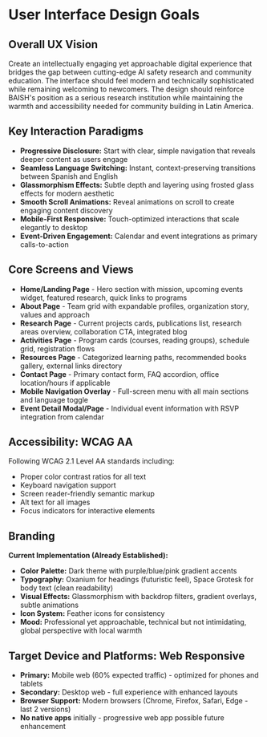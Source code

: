 # User Interface Design Goals

## Overall UX Vision

Create an intellectually engaging yet approachable digital experience that bridges the gap between cutting-edge AI safety research and community education. The interface should feel modern and technically sophisticated while remaining welcoming to newcomers. The design should reinforce BAISH's position as a serious research institution while maintaining the warmth and accessibility needed for community building in Latin America.

## Key Interaction Paradigms

- **Progressive Disclosure:** Start with clear, simple navigation that reveals deeper content as users engage
- **Seamless Language Switching:** Instant, context-preserving transitions between Spanish and English
- **Glassmorphism Effects:** Subtle depth and layering using frosted glass effects for modern aesthetic
- **Smooth Scroll Animations:** Reveal animations on scroll to create engaging content discovery
- **Mobile-First Responsive:** Touch-optimized interactions that scale elegantly to desktop
- **Event-Driven Engagement:** Calendar and event integrations as primary calls-to-action

## Core Screens and Views

- **Home/Landing Page** - Hero section with mission, upcoming events widget, featured research, quick links to programs
- **About Page** - Team grid with expandable profiles, organization story, values and approach
- **Research Page** - Current projects cards, publications list, research areas overview, collaboration CTA, integrated blog
- **Activities Page** - Program cards (courses, reading groups), schedule grid, registration flows
- **Resources Page** - Categorized learning paths, recommended books gallery, external links directory
- **Contact Page** - Primary contact form, FAQ accordion, office location/hours if applicable
- **Mobile Navigation Overlay** - Full-screen menu with all main sections and language toggle
- **Event Detail Modal/Page** - Individual event information with RSVP integration from calendar

## Accessibility: WCAG AA

Following WCAG 2.1 Level AA standards including:
- Proper color contrast ratios for all text
- Keyboard navigation support
- Screen reader-friendly semantic markup
- Alt text for all images
- Focus indicators for interactive elements

## Branding

**Current Implementation (Already Established):**
- **Color Palette:** Dark theme with purple/blue/pink gradient accents
- **Typography:** Oxanium for headings (futuristic feel), Space Grotesk for body text (clean readability)
- **Visual Effects:** Glassmorphism with backdrop filters, gradient overlays, subtle animations
- **Icon System:** Feather icons for consistency
- **Mood:** Professional yet approachable, technical but not intimidating, global perspective with local warmth

## Target Device and Platforms: Web Responsive

- **Primary:** Mobile web (60% expected traffic) - optimized for phones and tablets
- **Secondary:** Desktop web - full experience with enhanced layouts
- **Browser Support:** Modern browsers (Chrome, Firefox, Safari, Edge - last 2 versions)
- **No native apps** initially - progressive web app possible future enhancement
